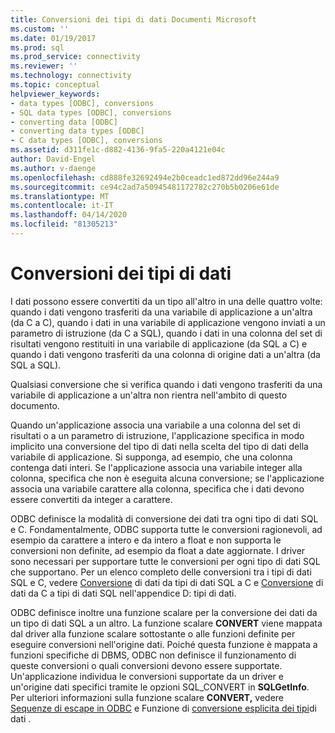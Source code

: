 ```yaml
---
title: Conversioni dei tipi di dati Documenti Microsoft
ms.custom: ''
ms.date: 01/19/2017
ms.prod: sql
ms.prod_service: connectivity
ms.reviewer: ''
ms.technology: connectivity
ms.topic: conceptual
helpviewer_keywords:
- data types [ODBC], conversions
- SQL data types [ODBC], conversions
- converting data [ODBC]
- converting data types [ODBC]
- C data types [ODBC], conversions
ms.assetid: d311fe1c-d882-4136-9fa5-220a4121e04c
author: David-Engel
ms.author: v-daenge
ms.openlocfilehash: cd888fe32692494e2b0ceadc1ed872dd96e244a9
ms.sourcegitcommit: ce94c2ad7a50945481172782c270b5b0206e61de
ms.translationtype: MT
ms.contentlocale: it-IT
ms.lasthandoff: 04/14/2020
ms.locfileid: "81305213"
---
```

# <a name="data-type-conversions"></a>Conversioni dei tipi di dati
I dati possono essere convertiti da un tipo all'altro in una delle quattro volte: quando i dati vengono trasferiti da una variabile di applicazione a un'altra (da C a C), quando i dati in una variabile di applicazione vengono inviati a un parametro di istruzione (da C a SQL), quando i dati in una colonna del set di risultati vengono restituiti in una variabile di applicazione (da SQL a C) e quando i dati vengono trasferiti da una colonna di origine dati a un'altra (da SQL a SQL).  
  
 Qualsiasi conversione che si verifica quando i dati vengono trasferiti da una variabile di applicazione a un'altra non rientra nell'ambito di questo documento.  
  
 Quando un'applicazione associa una variabile a una colonna del set di risultati o a un parametro di istruzione, l'applicazione specifica in modo implicito una conversione del tipo di dati nella scelta del tipo di dati della variabile di applicazione. Si supponga, ad esempio, che una colonna contenga dati interi. Se l'applicazione associa una variabile integer alla colonna, specifica che non è eseguita alcuna conversione; se l'applicazione associa una variabile carattere alla colonna, specifica che i dati devono essere convertiti da integer a carattere.  
  
 ODBC definisce la modalità di conversione dei dati tra ogni tipo di dati SQL e C. Fondamentalmente, ODBC supporta tutte le conversioni ragionevoli, ad esempio da carattere a intero e da intero a float e non supporta le conversioni non definite, ad esempio da float a date aggiornate. I driver sono necessari per supportare tutte le conversioni per ogni tipo di dati SQL che supportano. Per un elenco completo delle conversioni tra i tipi di dati SQL e C, vedere [Conversione](../../../odbc/reference/appendixes/converting-data-from-sql-to-c-data-types.md) di dati da tipi di dati SQL a C e [Conversione](../../../odbc/reference/appendixes/converting-data-from-c-to-sql-data-types.md) di dati da C a tipi di dati SQL nell'appendice D: tipi di dati.  
  
 ODBC definisce inoltre una funzione scalare per la conversione dei dati da un tipo di dati SQL a un altro. La funzione scalare **CONVERT** viene mappata dal driver alla funzione scalare sottostante o alle funzioni definite per eseguire conversioni nell'origine dati. Poiché questa funzione è mappata a funzioni specifiche di DBMS, ODBC non definisce il funzionamento di queste conversioni o quali conversioni devono essere supportate. Un'applicazione individua le conversioni supportate da un driver e un'origine dati specifici tramite le opzioni SQL_CONVERT in **SQLGetInfo**. Per ulteriori informazioni sulla funzione scalare **CONVERT,** vedere [Sequenze di escape in ODBC](../../../odbc/reference/develop-app/escape-sequences-in-odbc.md) e Funzione di [conversione esplicita dei tipi](../../../odbc/reference/appendixes/explicit-data-type-conversion-function.md)di dati .
